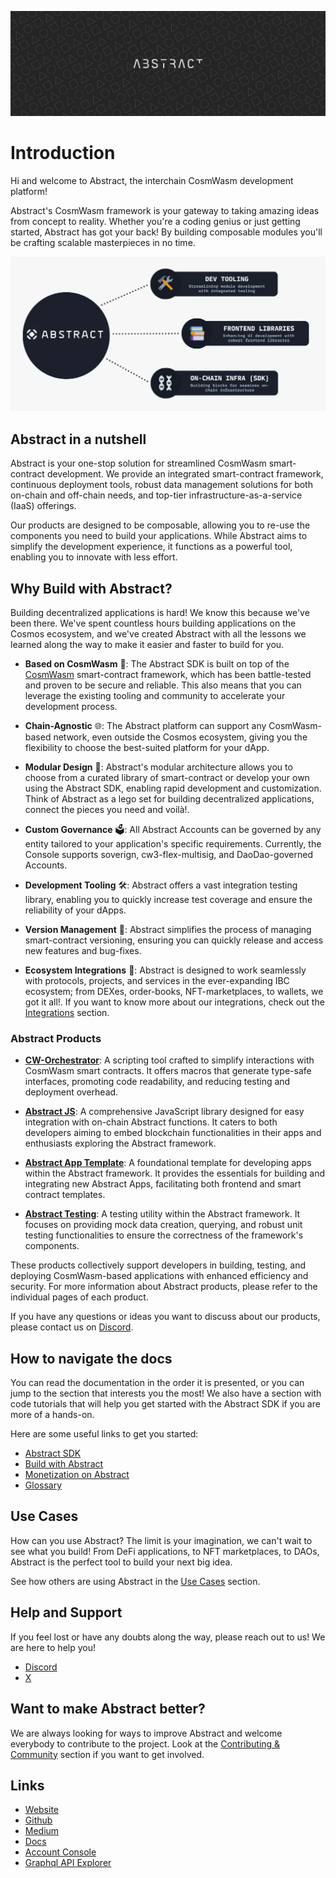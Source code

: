 <!-- # The Abstract Development Platform -->
<!-- This page is a high-level overview of the Abstract Platform, not the SDK or any of our actual products. Hence we should stick to a vocabulary that is familiar to the reader. -->
![SDK Background](https://github.com/AbstractSDK/assets/blob/mainline/twitter_cover-1.png?raw=true)
<!-- 
<div align="center">

### Welcome to Abstract, the interchain CosmWasm development platform. </br>We are building tools and infrastructure for composable smart-contract applications. 

</div> -->

# Introduction

Hi and welcome to Abstract, the interchain CosmWasm development platform!

Abstract's CosmWasm framework is your gateway
to taking amazing ideas from concept to reality. Whether you're a coding genius or just getting started, Abstract has
got your back! By building composable modules you'll be crafting scalable masterpieces in no time.

![Abstract Platform](resources/abstract_platform/abstract_overview.webp)

## Abstract in a nutshell

Abstract is your one-stop solution for streamlined CosmWasm smart-contract development. We provide an
integrated smart-contract framework, continuous deployment tools, robust data management solutions for both on-chain and
off-chain needs, and top-tier infrastructure-as-a-service (IaaS) offerings.

Our products are designed to be composable, allowing you to re-use the components you need to build your applications.
While Abstract aims to simplify the development experience, it functions as a powerful tool, enabling you to innovate
with less effort.

## Why Build with Abstract?

Building decentralized applications is hard! We know this because we've been there. We've spent countless hours building
applications on the Cosmos ecosystem, and we've created Abstract with all the lessons we learned along the way to make
it easier and faster to build for you.

- **Based on CosmWasm** 🌟: The Abstract SDK is built on top of the <a href="https://cosmwasm.com/" target="_blank">
  CosmWasm</a>
  smart-contract framework, which has been battle-tested and proven to be secure and reliable. This also means that you
  can leverage the existing tooling and community to accelerate your development process.


- **Chain-Agnostic** 🌐: The Abstract platform can support any CosmWasm-based network, even outside the Cosmos ecosystem,
  giving you the flexibility to choose the best-suited platform for your dApp.


- **Modular Design** 🧩: Abstract's modular architecture allows you to choose from a curated library of smart-contract or
  develop your own using the Abstract SDK, enabling rapid development and customization. Think of Abstract as a lego set
  for
  building decentralized applications, connect the pieces you need and voilà!.


- **Custom Governance** 🗳️: All Abstract Accounts can be governed by any entity tailored to your application's specific
  requirements. Currently, the Console supports soverign, cw3-flex-multisig, and DaoDao-governed Accounts.


- **Development Tooling** 🛠: Abstract offers a vast integration testing library, enabling you to quickly increase test
  coverage
  and ensure the reliability of your dApps.


- **Version Management** 🔄: Abstract simplifies the process of managing smart-contract versioning, ensuring you can
  quickly
  release and access new features and bug-fixes.


- **Ecosystem Integrations** 🌱: Abstract is designed to work seamlessly with protocols, projects, and services in the
  ever-expanding IBC ecosystem; from DEXes, order-books, NFT-marketplaces, to wallets, we got it all!. If you want to
  know more about our integrations, check out the [Integrations](10_integrations.md) section.

### Abstract Products

- **[CW-Orchestrator](1_products/1_cw_orchestrator.md)**: A scripting tool crafted to simplify interactions with
  CosmWasm smart contracts. It offers macros that
  generate type-safe interfaces, promoting code readability, and reducing testing and deployment overhead.

- **[Abstract JS](1_products/4_abstract_js.md)**: A comprehensive JavaScript library designed for easy integration with
  on-chain Abstract functions. It
  caters to both developers aiming to embed blockchain functionalities in their apps and enthusiasts exploring the
  Abstract framework.

- **[Abstract App Template](1_products/2_abstract_app_template.md)**: A foundational template for developing apps within
  the Abstract framework. It provides the
  essentials for building and integrating new Abstract Apps, facilitating both frontend and smart contract templates.

- **[Abstract Testing](1_products/3_abstract_testing.md)**: A testing utility within the Abstract framework. It focuses
  on providing mock data creation, querying,
  and robust unit testing functionalities to ensure the correctness of the framework's components.

These products collectively support developers in building, testing, and deploying CosmWasm-based applications with
enhanced efficiency and security. For more information about Abstract products, please refer to the individual pages of
each product.

If you have any questions or ideas you want to discuss about our products, please contact us
on <a href="https://discord.com/invite/uch3Tq3aym" target="_blank">Discord</a>.

## How to navigate the docs

You can read the documentation in the order it is presented, or you can jump to the section that interests you the most!
We also have a section with code tutorials that will help you get started with the Abstract SDK if you are more of a
hands-on.

Here are some useful links to get you started:

- [Abstract SDK](./3_framework/1_abstract_sdk.md)
- [Build with Abstract](./4_get_started/1_index.md)
- [Monetization on Abstract](./5_platform/6_monetization.md)
- [Glossary](./9_glossary.md)

## Use Cases

How can you use Abstract? The limit is your imagination, we can't wait to see what you build! From DeFi applications, to
NFT marketplaces, to DAOs, Abstract is the perfect tool to build your next big idea.

See how others are using Abstract in the [Use Cases](./7_use_cases/index.md) section.

## Help and Support

If you feel lost or have any doubts along the way, please reach out to us! We are here to help you!

<ul>
    <li><a href="https://discord.com/invite/uch3Tq3aym" target="_blank">Discord</a></li>
    <li><a href="https://x.com/AbstractSDK" target="_blank">X</a></li>
</ul>

## Want to make Abstract better?

We are always looking for ways to improve Abstract and welcome everybody to contribute to the project. Look at the
[Contributing & Community](./contributing.md) section if you want to get involved.

## Links

<ul>
    <li><a href="https://abstract.money/" target="_blank">Website</a></li>
    <li><a href="https://github.com/AbstractSDK" target="_blank">Github</a></li>
    <li><a href="https://medium.com/@abstractmoney" target="_blank">Medium</a></li>
    <li><a href="https://docs.abstract.money/" target="_blank">Docs</a></li>
    <li><a href="https://app.abstract.money" target="_blank">Account Console</a></li>
    <li><a href="https://api.abstract.money/" target="_blank">Graphql API Explorer</a></li>
</ul>